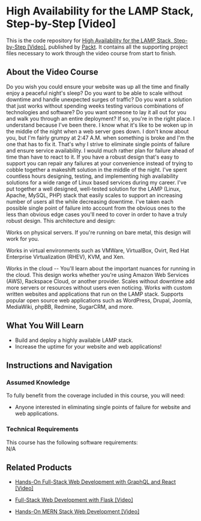 


# High Availability for the LAMP Stack, Step-by-Step [Video]
This is the code repository for [High Availability for the LAMP Stack, Step-by-Step [Video]](https://www.packtpub.com/application-development/high-availability-lamp-stack-step-step-video), published by [Packt](https://www.packtpub.com/?utm_source=github). It contains all the supporting project files necessary to work through the video course from start to finish.
## About the Video Course
Do you wish you could ensure your website was up all the time and finally enjoy a peaceful night's sleep? Do you want to be able to scale without downtime and handle unexpected surges of traffic? Do you want a solution that just works without spending weeks testing various combinations of technologies and software? Do you want someone to lay it all out for you and walk you through an entire deployment? If so, you're in the right place. I understand because I've been there. I know what it's like to be woken up in the middle of the night when a web server goes down. I don't know about you, but I'm fairly grumpy at 2:47 A.M. when something is broke and I'm the one that has to fix it. That's why I strive to eliminate single points of failure and ensure service availability. I would much rather plan for failure ahead of time than have to react to it. If you have a robust design that's easy to support you can repair any failures at your convenience instead of trying to cobble together a makeshift solution in the middle of the night. I've spent countless hours designing, testing, and implementing high availability solutions for a wide range of Linux based services during my career. I've put together a well designed, well-tested solution for the LAMP (Linux, Apache, MySQL, PHP) stack that easily scales to support an increasing number of users all the while decreasing downtime. I've taken each possible single point of failure into account from the obvious ones to the less than obvious edge cases you'll need to cover in order to have a truly robust design. This architecture and design:

Works on physical servers. If you're running on bare metal, this design will work for you.

Works in virtual environments such as VMWare, VirtualBox, Ovirt, Red Hat Enterprise Virtualization (RHEV), KVM, and Xen.

Works in the cloud -- You'll learn about the important nuances for running in the cloud. This design works whether you're using Amazon Web Services (AWS), Rackspace Cloud, or another provider. Scales without downtime add more servers or resources without users even noticing. Works with custom written websites and applications that run on the LAMP stack. Supports popular open source web applications such as WordPress, Drupal, Joomla, MediaWiki, phpBB, Redmine, SugarCRM, and more.

<H2>What You Will Learn</H2>
<DIV class=book-info-will-learn-text>
<UL>
<LI> Build and deploy a highly available LAMP stack.</LI>
<LI> Increase the uptime for your website and web applications!</LI>
</UL></DIV>

## Instructions and Navigation
### Assumed Knowledge
To fully benefit from the coverage included in this course, you will need:<br/>
<DIV class=book-info-will-learn-text>
<UL>
<LI> Anyone interested in eliminating single points of failure for website and web applications.</LI>
</UL>
<DIV>

### Technical Requirements
This course has the following software requirements:<br/>
N/A

## Related Products
* [Hands-On Full-Stack Web Development with GraphQL and React [Video]](https://www.packtpub.com/web-development/hands-full-stack-web-development-graphql-and-react-video)

* [Full-Stack Web Development with Flask [Video]](https://www.packtpub.com/web-development/full-stack-web-development-flask-video)

* [Hands-On MERN Stack Web Development [Video]](https://www.packtpub.com/web-development/hands-mern-stack-web-development-video)

